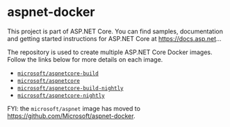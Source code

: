 aspnet-docker
=============

This project is part of ASP.NET Core. You can find samples, documentation and getting started instructions for ASP.NET Core at <https://docs.asp.net>...

The repository is used to create multiple ASP.NET Core Docker images. Follow the links below for more details on each image.

 - [`microsoft/aspnetcore-build`](./README.aspnetcore-build.md)
 - [`microsoft/aspnetcore`](./README.aspnetcore.md)
 - [`microsoft/aspnetcore-build-nightly`](./README.aspnetcore-build-nightly.md)
 - [`microsoft/aspnetcore-nightly`](./README.aspnetcore-nightly.md)

FYI: the `microsoft/aspnet` image has moved to <https://github.com/Microsoft/aspnet-docker>.
